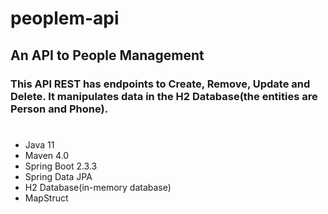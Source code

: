 # peoplem-api
## An API to People Management 
### This API REST has endpoints to Create, Remove, Update and Delete. It manipulates data in the H2 Database(the entities are Person and Phone).

#
- Java 11
- Maven 4.0
- Spring Boot 2.3.3
- Spring Data JPA
- H2 Database(in-memory database)
- MapStruct
